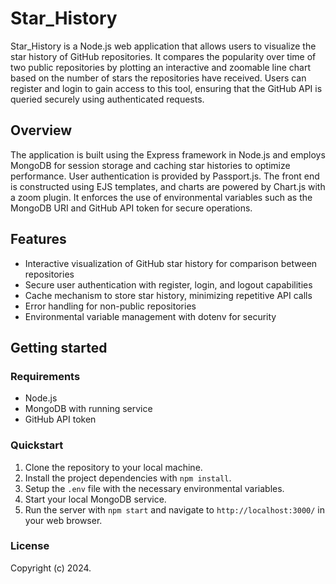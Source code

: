# Star_History

Star_History is a Node.js web application that allows users to visualize the star history of GitHub repositories. It compares the popularity over time of two public repositories by plotting an interactive and zoomable line chart based on the number of stars the repositories have received. Users can register and login to gain access to this tool, ensuring that the GitHub API is queried securely using authenticated requests.

## Overview

The application is built using the Express framework in Node.js and employs MongoDB for session storage and caching star histories to optimize performance. User authentication is provided by Passport.js. The front end is constructed using EJS templates, and charts are powered by Chart.js with a zoom plugin. It enforces the use of environmental variables such as the MongoDB URI and GitHub API token for secure operations.

## Features

- Interactive visualization of GitHub star history for comparison between repositories
- Secure user authentication with register, login, and logout capabilities
- Cache mechanism to store star history, minimizing repetitive API calls
- Error handling for non-public repositories
- Environmental variable management with dotenv for security

## Getting started

### Requirements

- Node.js
- MongoDB with running service
- GitHub API token

### Quickstart

1. Clone the repository to your local machine.
2. Install the project dependencies with `npm install`.
3. Setup the `.env` file with the necessary environmental variables.
4. Start your local MongoDB service.
5. Run the server with `npm start` and navigate to `http://localhost:3000/` in your web browser.

### License

Copyright (c) 2024.